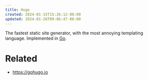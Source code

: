 ```yaml
---
title: Hugo
created: 2024-01-15T15:26:12-08:00
updated: 2024-01-26T09:06:47-08:00
---
```


The fastest static site generator, with the most annoying templating language. Implemented in [Go](Go.md).

# Related

* https://gohugo.io
